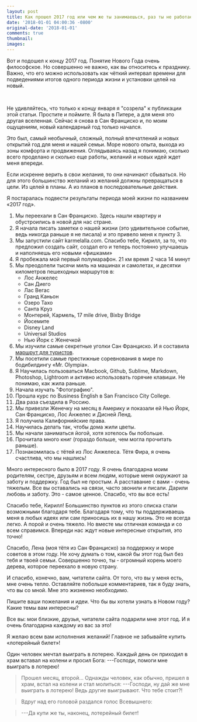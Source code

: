 ```yaml
---
layout: post
title: Как прошел 2017 год или чем же ты занимаешься, раз ты не работаешь?
date: '2018-01-01 04:00:36 -0800'
original-date: '2018-01-01'
comments: true
thumbnail:
images:
---
```


Вот и подошел к концу 2017 год. Понятие Нового Года очень философское. Но совершенно не важно, как вы относитесь к празднику. Важно, что его можно использовать как чёткий интервал времени для подведениями итогов одного периода жизни и установки целей на новый.
<!--separate--> 

Не удивляйтесь, что только к концу января я "созрела" к публикации этой статьи. Простите и поймите. Я была в Питере, а для меня  это другая вселенная. Сейчас я снова в Сан Франциско и, по моим ощущениям, новый календарный год только начался.

Это был, самый необычный, сложный, полный впечатлений и новых открытий год для меня и нашей семьи. Море нового опыта, выхода из зоны комфорта и продвижения. Оглядываясь назад я понимаю, сколько всего проделано и сколько еще работы, желаний и новых идей ждет меня впереди.

Если искренне верить в свои желания, то они начинают сбываться. Но для этого большинство желаний из желаний должны превращаться в цели. Из целей в планы. А из планов в последовательные действия.

Я постаралась подвести результаты периода моей жизни по названием «2017 год».

1. Мы переехали в Сан Франциско. Здесь нашли квартиру и обустроились в новой для нас стране.
2. Я начала писать заметки о нашей жизни (это удивительное событие, ведь никогда раньше я не писала) и это привело меня к пункту 3.
3. Мы запустили сайт karmelalla.com. Спасибо тебе, Кирилл, за то, что предложил создать сайт, создал его и теперь постоянно улучшаешь и наполняешь его новыми «фишками»
4. Я пробежала мой первый полумарафон. 21 км время 2 часа 14 минут
5. Мы преодолели тысячи миль на машинах и самолетах, и десятки километров пешеходных маршрутов в:
    * Лос Анжелес
    * Сан Диего
    * Лас Вегас
    * Гранд Каньон
    * Озеро Тахо
    * Санта Круз
    * Монтерей, Кармель, 17 mile drive, Bixby Bridge
    * Йосемите
    * Disney Land
    * Universal Studios
    * Нью Йорк с Женечкой
1. Мы изучили самые секретные уголки Сан Франциско. И я составила <a href="http://karmelalla.com/2017/05/01/guests.html">маршрут для туристов</a>.
2. Мы посетили самые престижные соревнования в мире по бодибилдингу «Mr. Olympia».
3. Я Научилась пользоваться Macbook, Github, Sublime, Markdown, Photoshop, Lightroom и активно использовать горячие клавиши.  Не понимаю, как жила раньше.
4. Начала изучать "Фотографию".
5. Прошла курс по Business English в San Francisco City College.
6. Два раза съездила в Россию.
7. Мы привезли Женечку на месяц в Америку и показали ей Нью Йорк, Сан Франциско, Лос Анжелес и Дисней Ленд.
8. Я получила Калифорнийские права.
9. Научилась делать так, чтобы дома жили цветы.
10. Мы начали заниматься йогой, хотя хотелось бы побольше.
11. Прочитала много книг (гораздо больше, чем могла прочитать раньше).
12. Познакомилась с тётей из Лос Анжелеса. Тётя Фира, я очень счастлива, что мы нашлись!

Много интересного было в 2017 году. Я очень благодарна моим родителям, сестре, друзьям и всем людям, которые меня окружают за заботу и поддержку. Год был не простым. А расставание с вами - очень тяжелым. Все вы оставались на связи, часто звонили и писали. Дарили любовь и заботу. Это - самое ценное. Спасибо, что вы все есть!

Спасибо тебе, Кирилл! Большинство пунктов из этого списка стали возможными благодаря тебе. Благодаря тому, что ты поддерживаешь меня в любых идеях или сам приносишь их в нашу жизнь. Это не всегда легко. А порой и очень тяжело. Но вместе мы отличная команда и со всем справимся. Впереди нас ждут новые интересные открытия, это точно!

Спасибо, Лена (моя тётя из Сан Франциско) за поддержку и море советов в этом году. Не хочу думать о том, какой бы этот год был без тебя и твоей семьи. Совершенно точно, ты - огромный корень моего дерева, которое переехало в новую страну.

И спасибо, конечно, вам, читатели сайта. От того, что вы у меня есть, мне очень тепло. Оставляйте побольше комментариев, так я буду знать, что вы со мной. Мне это жизненно необходимо.

Пишите ваши пожелания и идеи. Что бы вы хотели узнать в Новом году? Какие темы вам интересны?

Все вы: мои близкие, друзья, читатели сайта подарили мне этот год.  И я очень благодарна каждому из вас за это!

Я желаю всем вам исполнения желаний! Главное не забывайте купить «лотерейный билет»!

>
Один человек мечтал выиграть в лотерею. Каждый день он приходил в храм вставал на колени и просил Бога:
---Господи, помоги мне выиграть в лотерею!

>Прошел месяц, второй… Однажды человек, как обычно, пришел в храм, встал на колени и стал молиться:
---Господи, ну дай же мне выиграть в лотерею! Ведь другие выигрывают. Что тебе стоит?!

> Вдруг над его головой раздался голос Всевышнего:

> ---Да купи же ты, наконец, лотерейный билет!

<!--{% include image src="" %}-->
